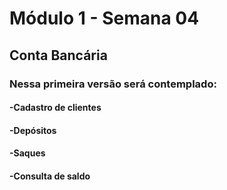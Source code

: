 # Módulo 1 - Semana 04

## Conta Bancária

### Nessa primeira versão será contemplado:

#### -Cadastro de clientes
#### -Depósitos
#### -Saques
#### -Consulta de saldo